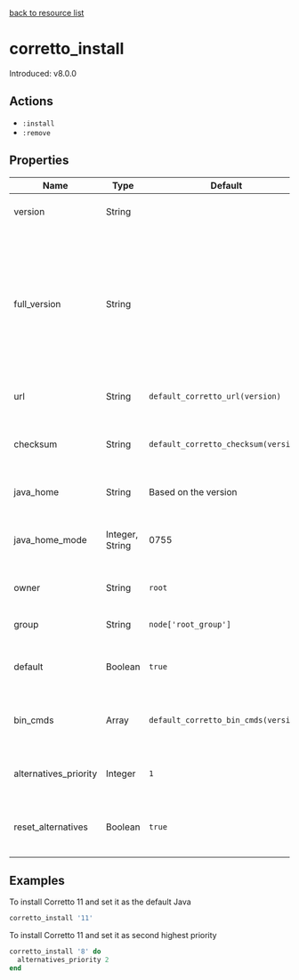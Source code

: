 [back to resource list](https://github.com/sous-chefs/java#resources)

# corretto_install

Introduced: v8.0.0

## Actions

- `:install`
- `:remove`

## Properties

| Name                  | Type            | Default                              | Description                                                                                                       |
| --------------------- | --------------- | ------------------------------------ | ----------------------------------------------------------------------------------------------------------------- |
| version               | String          |                                      | Java version to install                                                                                           |
| full_version          | String          |                                      | Used to configure the package directory, change this is the version installed by the package is no longer correct |
| url                   | String          | `default_corretto_url(version)`      | The URL to download from                                                                                          |
| checksum              | String          | `default_corretto_checksum(version)` | The checksum for the downloaded file                                                                              |
| java_home             | String          | Based on the version                 | Set to override the java_home                                                                                     |
| java_home_mode        | Integer, String | 0755                                 | The permission for the Java home directory                                                                        |
| owner                 | String          | `root`                               | Owner of the Java Home                                                                                            |
| group                 | String          | `node['root_group']`                 | Group for the Java Home                                                                                           |
| default               | Boolean         | `true`                               | Whether to set this as the defalut Java                                                                           |
| bin_cmds              | Array           | `default_corretto_bin_cmds(version)` | A list of bin_cmds based on the version and variant                                                               |
| alternatives_priority | Integer         | `1`                                  | Alternatives priority to set for this Java                                                                        |
| reset_alternatives    | Boolean         | `true`                               | Whether to reset alternatives before setting                                                                      |

## Examples

To install Corretto 11 and set it as the default Java

```ruby
corretto_install '11'
```

To install Corretto 11 and set it as second highest priority

```ruby
corretto_install '8' do
  alternatives_priority 2
end
```
